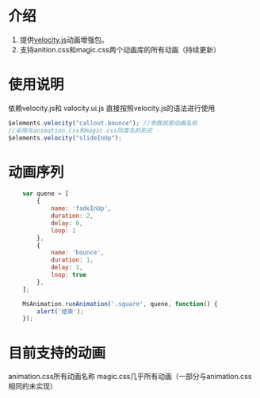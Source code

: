 介绍
======
1. 提供[velocity.js](http://julian.com/research/velocity/)动画增强包。
2. 支持anition.css和magic.css两个动画库的所有动画（持续更新）

使用说明
======
依赖velocity.js和 valocity.ui.js
直接按照velocity.js的语法进行使用

```js
$elements.velocity("callout.bounce"); //参数就是动画名称
//采用与animation.css和magic.css同类名的形式
$elements.velocity("slideInUp");
```

动画序列
======
```js
	var quene = [
		{
			name: 'fadeInUp',
			duration: 2,
			delay: 0,
			loop: 1
		},
		{
			name: 'bounce',
			duration: 1,
			delay: 1,
			loop: true
		},
	];

	MsAnimation.runAnimation('.square', quene, function() {
		alert('结束');
	});
```

目前支持的动画
======
animation.css所有动画名称
magic.css几乎所有动画（一部分与animation.css相同的未实现）
